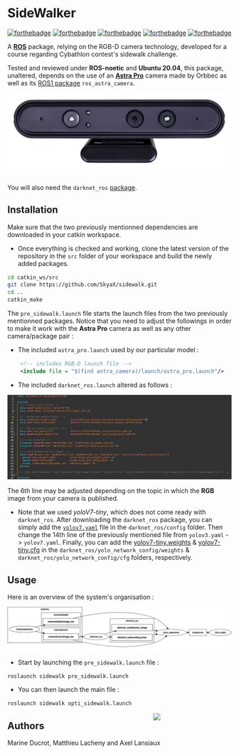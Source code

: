 # SideWalker

[![forthebadge](https://forthebadge.com/images/badges/made-with-python.svg)](https://forthebadge.com)
[![forthebadge](https://forthebadge.com/images/badges/60-percent-of-the-time-works-every-time.svg)](https://forthebadge.com)
[![forthebadge](https://forthebadge.com/images/badges/built-with-love.svg)](https://forthebadge.com)
[![forthebadge](https://forthebadge.com/images/badges/it-works-why.svg)](https://forthebadge.com)
[![forthebadge](https://forthebadge.com/images/badges/works-on-my-machine.svg)](https://forthebadge.com)

A [**ROS**](http://wiki.ros.org/noetic) package, relying on the RGB-D camera technology, developed for a course regarding Cybathlon contest's sidewalk challenge.

Tested and reviewed under **ROS-noetic** and **Ubuntu 20.04**, this package, unaltered, depends on the use of an [**Astra Pro**](https://orbbec3d.com/index/Product/info.html?cate=38&id=36) camera made by Orbbec as well as its [ROS1 package](https://github.com/orbbec/ros_astra_camera.git) `ros_astra_camera`.

![astra_pro](https://github.com/SkyaX/sidewalk/blob/main/images/Astra%20Pro%20Plus_00.png)&nbsp;

You will also need the `darknet_ros` [package](https://github.com/leggedrobotics/darknet_ros.git).

## Installation

Make sure that the two previously mentionned dependencies are downloaded in your catkin workspace.

 - Once everything is checked and working, clone the latest version of the repository in the `src` folder of your workspace and build the newly added packages.

```bash
cd catkin_ws/src
git clone https://github.com/SkyaX/sidewalk.git
cd ..
catkin_make
```

The `pre_sidewalk.launch` file starts the launch files from the two previously mentionned packages.
Notice that you need to adjust the followings in order to make it work with the **Astra Pro** camera as well as any other camera/package pair :

 - The included `astra_pro.launch` used by our particular model : 

```XML
	<!-- includes RGB-D launch file -->
	<include file = "$(find astra_camera)/launch/astra_pro.launch"/>
```

 - The included `darknet_ros.launch` altered as follows : 

![image](https://github.com/SkyaX/sidewalk/blob/main/images/darknet_ros_launch.png "Darknet_ros launch file")

The 6th line may be adjusted depending on the topic in which the **RGB** image from your camera is published.

 - Note that we used _yoloV7-tiny_, which does not come ready with `darknet_ros`. 
After downloading the `darknet_ros` package, you can simply add the [`yolov7.yaml`](https://github.com/SkyaX/sidewalk/blob/main/configs/yolov7.yaml) file in the `darknet_ros/config` folder.
Then change the 14th line of the previously mentioned file from `yolov3.yaml` -> `yolov7.yaml`.
Finally, you can add the [yolov7-tiny.weights](https://github.com/SkyaX/sidewalk/blob/main/configs/yolov7-tiny.weights) & [yolov7-tiny.cfg](https://github.com/SkyaX/sidewalk/blob/main/configs/yolov7-tiny.cfg) in the `darknet_ros/yolo_network_config/weights` & `darknet_ros/yolo_network_config/cfg` folders, respectively.

## Usage

Here is an overview of the system's organisation :

![rqtgraph](https://github.com/SkyaX/sidewalk/blob/main/images/rosgraph.png)

 - Start by launching the `pre_sidewalk.launch` file :
```bash
roslaunch sidewalk pre_sidewalk.launch
```

 - You can then launch the main file :
```bash
roslaunch sidewalk opti_sidewalk.launch
```

<img src="images/panda_pick.gif" align="right" width="35%"/>


## Authors

Marine Ducrot, Matthieu Lacheny and Axel Lansiaux

